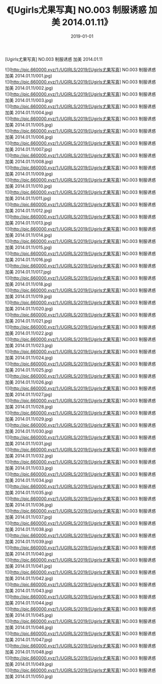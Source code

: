 ﻿---
layout: post
title:  《[Ugirls尤果写真] NO.003 制服诱惑 加美 2014.01.11》
date:   2019-01-01
img: http://pic.660000.xyz/1:/UGIRLS/2019/[Ugirls尤果写真] NO.003 制服诱惑 加美 2014.01.11/000.jpg
categories: [美女, 清纯, 唯美]
---

[Ugirls尤果写真] NO.003 制服诱惑 加美 2014.01.11

 ![](http://pic.660000.xyz/1:/UGIRLS/2019/[Ugirls尤果写真] NO.003 制服诱惑 加美 2014.01.11/001.jpg) <br>![](http://pic.660000.xyz/1:/UGIRLS/2019/[Ugirls尤果写真] NO.003 制服诱惑 加美 2014.01.11/002.jpg) <br>![](http://pic.660000.xyz/1:/UGIRLS/2019/[Ugirls尤果写真] NO.003 制服诱惑 加美 2014.01.11/003.jpg) <br>![](http://pic.660000.xyz/1:/UGIRLS/2019/[Ugirls尤果写真] NO.003 制服诱惑 加美 2014.01.11/004.jpg) <br>![](http://pic.660000.xyz/1:/UGIRLS/2019/[Ugirls尤果写真] NO.003 制服诱惑 加美 2014.01.11/005.jpg) <br>![](http://pic.660000.xyz/1:/UGIRLS/2019/[Ugirls尤果写真] NO.003 制服诱惑 加美 2014.01.11/006.jpg) <br>![](http://pic.660000.xyz/1:/UGIRLS/2019/[Ugirls尤果写真] NO.003 制服诱惑 加美 2014.01.11/007.jpg) <br>![](http://pic.660000.xyz/1:/UGIRLS/2019/[Ugirls尤果写真] NO.003 制服诱惑 加美 2014.01.11/008.jpg) <br>![](http://pic.660000.xyz/1:/UGIRLS/2019/[Ugirls尤果写真] NO.003 制服诱惑 加美 2014.01.11/009.jpg) <br>![](http://pic.660000.xyz/1:/UGIRLS/2019/[Ugirls尤果写真] NO.003 制服诱惑 加美 2014.01.11/010.jpg) <br>![](http://pic.660000.xyz/1:/UGIRLS/2019/[Ugirls尤果写真] NO.003 制服诱惑 加美 2014.01.11/011.jpg) <br>![](http://pic.660000.xyz/1:/UGIRLS/2019/[Ugirls尤果写真] NO.003 制服诱惑 加美 2014.01.11/012.jpg) <br>![](http://pic.660000.xyz/1:/UGIRLS/2019/[Ugirls尤果写真] NO.003 制服诱惑 加美 2014.01.11/013.jpg) <br>![](http://pic.660000.xyz/1:/UGIRLS/2019/[Ugirls尤果写真] NO.003 制服诱惑 加美 2014.01.11/014.jpg) <br>![](http://pic.660000.xyz/1:/UGIRLS/2019/[Ugirls尤果写真] NO.003 制服诱惑 加美 2014.01.11/015.jpg) <br>![](http://pic.660000.xyz/1:/UGIRLS/2019/[Ugirls尤果写真] NO.003 制服诱惑 加美 2014.01.11/016.jpg) <br>![](http://pic.660000.xyz/1:/UGIRLS/2019/[Ugirls尤果写真] NO.003 制服诱惑 加美 2014.01.11/017.jpg) <br>![](http://pic.660000.xyz/1:/UGIRLS/2019/[Ugirls尤果写真] NO.003 制服诱惑 加美 2014.01.11/018.jpg) <br>![](http://pic.660000.xyz/1:/UGIRLS/2019/[Ugirls尤果写真] NO.003 制服诱惑 加美 2014.01.11/019.jpg) <br>![](http://pic.660000.xyz/1:/UGIRLS/2019/[Ugirls尤果写真] NO.003 制服诱惑 加美 2014.01.11/020.jpg) <br>![](http://pic.660000.xyz/1:/UGIRLS/2019/[Ugirls尤果写真] NO.003 制服诱惑 加美 2014.01.11/021.jpg) <br>![](http://pic.660000.xyz/1:/UGIRLS/2019/[Ugirls尤果写真] NO.003 制服诱惑 加美 2014.01.11/022.jpg) <br>![](http://pic.660000.xyz/1:/UGIRLS/2019/[Ugirls尤果写真] NO.003 制服诱惑 加美 2014.01.11/023.jpg) <br>![](http://pic.660000.xyz/1:/UGIRLS/2019/[Ugirls尤果写真] NO.003 制服诱惑 加美 2014.01.11/024.jpg) <br>![](http://pic.660000.xyz/1:/UGIRLS/2019/[Ugirls尤果写真] NO.003 制服诱惑 加美 2014.01.11/025.jpg) <br>![](http://pic.660000.xyz/1:/UGIRLS/2019/[Ugirls尤果写真] NO.003 制服诱惑 加美 2014.01.11/026.jpg) <br>![](http://pic.660000.xyz/1:/UGIRLS/2019/[Ugirls尤果写真] NO.003 制服诱惑 加美 2014.01.11/027.jpg) <br>![](http://pic.660000.xyz/1:/UGIRLS/2019/[Ugirls尤果写真] NO.003 制服诱惑 加美 2014.01.11/028.jpg) <br>![](http://pic.660000.xyz/1:/UGIRLS/2019/[Ugirls尤果写真] NO.003 制服诱惑 加美 2014.01.11/029.jpg) <br>![](http://pic.660000.xyz/1:/UGIRLS/2019/[Ugirls尤果写真] NO.003 制服诱惑 加美 2014.01.11/030.jpg) <br>![](http://pic.660000.xyz/1:/UGIRLS/2019/[Ugirls尤果写真] NO.003 制服诱惑 加美 2014.01.11/031.jpg) <br>![](http://pic.660000.xyz/1:/UGIRLS/2019/[Ugirls尤果写真] NO.003 制服诱惑 加美 2014.01.11/032.jpg) <br>![](http://pic.660000.xyz/1:/UGIRLS/2019/[Ugirls尤果写真] NO.003 制服诱惑 加美 2014.01.11/033.jpg) <br>![](http://pic.660000.xyz/1:/UGIRLS/2019/[Ugirls尤果写真] NO.003 制服诱惑 加美 2014.01.11/034.jpg) <br>![](http://pic.660000.xyz/1:/UGIRLS/2019/[Ugirls尤果写真] NO.003 制服诱惑 加美 2014.01.11/035.jpg) <br>![](http://pic.660000.xyz/1:/UGIRLS/2019/[Ugirls尤果写真] NO.003 制服诱惑 加美 2014.01.11/036.jpg) <br>![](http://pic.660000.xyz/1:/UGIRLS/2019/[Ugirls尤果写真] NO.003 制服诱惑 加美 2014.01.11/037.jpg) <br>![](http://pic.660000.xyz/1:/UGIRLS/2019/[Ugirls尤果写真] NO.003 制服诱惑 加美 2014.01.11/038.jpg) <br>![](http://pic.660000.xyz/1:/UGIRLS/2019/[Ugirls尤果写真] NO.003 制服诱惑 加美 2014.01.11/039.jpg) <br>![](http://pic.660000.xyz/1:/UGIRLS/2019/[Ugirls尤果写真] NO.003 制服诱惑 加美 2014.01.11/040.jpg) <br>![](http://pic.660000.xyz/1:/UGIRLS/2019/[Ugirls尤果写真] NO.003 制服诱惑 加美 2014.01.11/041.jpg) <br>![](http://pic.660000.xyz/1:/UGIRLS/2019/[Ugirls尤果写真] NO.003 制服诱惑 加美 2014.01.11/042.jpg) <br>![](http://pic.660000.xyz/1:/UGIRLS/2019/[Ugirls尤果写真] NO.003 制服诱惑 加美 2014.01.11/043.jpg) <br>![](http://pic.660000.xyz/1:/UGIRLS/2019/[Ugirls尤果写真] NO.003 制服诱惑 加美 2014.01.11/044.jpg) <br>![](http://pic.660000.xyz/1:/UGIRLS/2019/[Ugirls尤果写真] NO.003 制服诱惑 加美 2014.01.11/045.jpg) <br>![](http://pic.660000.xyz/1:/UGIRLS/2019/[Ugirls尤果写真] NO.003 制服诱惑 加美 2014.01.11/046.jpg) <br>![](http://pic.660000.xyz/1:/UGIRLS/2019/[Ugirls尤果写真] NO.003 制服诱惑 加美 2014.01.11/047.jpg) <br>![](http://pic.660000.xyz/1:/UGIRLS/2019/[Ugirls尤果写真] NO.003 制服诱惑 加美 2014.01.11/048.jpg) <br>![](http://pic.660000.xyz/1:/UGIRLS/2019/[Ugirls尤果写真] NO.003 制服诱惑 加美 2014.01.11/049.jpg) <br>![](http://pic.660000.xyz/1:/UGIRLS/2019/[Ugirls尤果写真] NO.003 制服诱惑 加美 2014.01.11/050.jpg) <br>